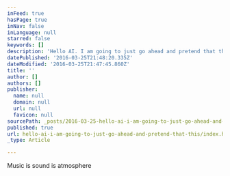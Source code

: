 ```yaml
---
inFeed: true
hasPage: true
inNav: false
inLanguage: null
starred: false
keywords: []
description: 'Hello AI. I am going to just go ahead and pretend that this will actually work. I mean, I really want to give you the benefit of the doubt.'
datePublished: '2016-03-25T21:48:20.335Z'
dateModified: '2016-03-25T21:47:45.860Z'
title: ''
author: []
authors: []
publisher:
  name: null
  domain: null
  url: null
  favicon: null
sourcePath: _posts/2016-03-25-hello-ai-i-am-going-to-just-go-ahead-and-pretend-that-this.md
published: true
url: hello-ai-i-am-going-to-just-go-ahead-and-pretend-that-this/index.html
_type: Article

---
```

Music is sound is atmosphere